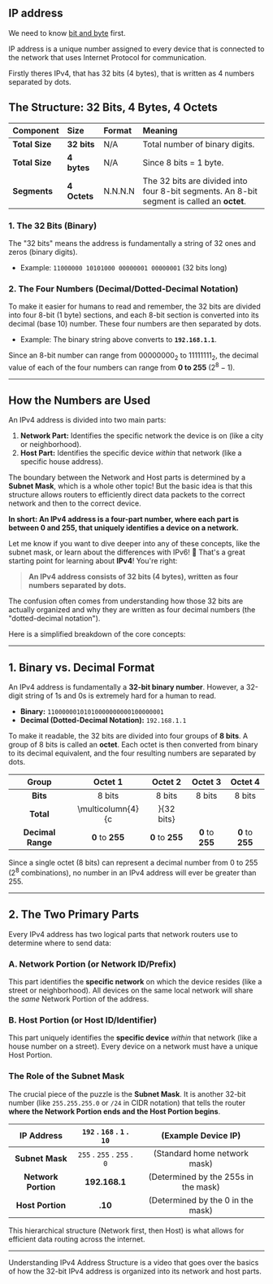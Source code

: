 ## IP address
We need to know [bit and byte](https://github.com/brian6484/CSKnowledge/blob/main/Network/Bit%20%26%20Byte.md) first. 

IP address is a unique number assigned to every device that is connected to the network that uses Internet Protocol for communication.

Firstly theres IPv4, that has 32 bits (4 bytes), that is written as 4 numbers separated by dots. 

## The Structure: 32 Bits, 4 Bytes, 4 Octets

| Component | Size | Format | Meaning |
| :--- | :--- | :--- | :--- |
| **Total Size** | **32 bits** | N/A | Total number of binary digits. |
| **Total Size** | **4 bytes** | N/A | Since 8 bits = 1 byte. |
| **Segments** | **4 Octets** | N.N.N.N | The 32 bits are divided into four 8-bit segments. An 8-bit segment is called an **octet**. |

### 1. The 32 Bits (Binary)

The "32 bits" means the address is fundamentally a string of 32 ones and zeros (binary digits).
* Example: `11000000 10101000 00000001 00000001` (32 bits long)

### 2. The Four Numbers (Decimal/Dotted-Decimal Notation)

To make it easier for humans to read and remember, the 32 bits are divided into four 8-bit (1 byte) sections, and each 8-bit section is converted into its decimal (base 10) number. These four numbers are then separated by dots.
* Example: The binary string above converts to **`192.168.1.1`**.

Since an 8-bit number can range from $00000000_2$ to $11111111_2$, the decimal value of each of the four numbers can range from **0 to 255** ($2^8 - 1$).

***

## How the Numbers are Used

An IPv4 address is divided into two main parts:

1.  **Network Part:** Identifies the specific network the device is on (like a city or neighborhood).
2.  **Host Part:** Identifies the specific device *within* that network (like a specific house address).

The boundary between the Network and Host parts is determined by a **Subnet Mask**, which is a whole other topic! But the basic idea is that this structure allows routers to efficiently direct data packets to the correct network and then to the correct device.



**In short: An IPv4 address is a four-part number, where each part is between 0 and 255, that uniquely identifies a device on a network.**

Let me know if you want to dive deeper into any of these concepts, like the subnet mask, or learn about the differences with IPv6! 🚀
That's a great starting point for learning about **IPv4**! You're right:
> **An IPv4 address consists of 32 bits (4 bytes), written as four numbers separated by dots.**

The confusion often comes from understanding how those 32 bits are actually organized and why they are written as four decimal numbers (the "dotted-decimal notation").

Here is a simplified breakdown of the core concepts:

***

## 1. Binary vs. Decimal Format

An IPv4 address is fundamentally a **32-bit binary number**. However, a 32-digit string of 1s and 0s is extremely hard for a human to read.

* **Binary:** `11000000101010000000000100000001`
* **Decimal (Dotted-Decimal Notation):** `192.168.1.1`

To make it readable, the 32 bits are divided into four groups of **8 bits**. A group of 8 bits is called an **octet**. Each octet is then converted from binary to its decimal equivalent, and the four resulting numbers are separated by dots.

| Group | Octet 1 | Octet 2 | Octet 3 | Octet 4 |
| :---: | :---: | :---: | :---: | :---: |
| **Bits** | 8 bits | 8 bits | 8 bits | 8 bits |
| **Total** | \multicolumn{4}{c|}{32 bits} |
| **Decimal Range**| **0** to **255** | **0** to **255** | **0** to **255** | **0** to **255** |

Since a single octet (8 bits) can represent a decimal number from 0 to 255 ($2^8$ combinations), no number in an IPv4 address will ever be greater than 255.

***

## 2. The Two Primary Parts

Every IPv4 address has two logical parts that network routers use to determine where to send data:

### A. Network Portion (or Network ID/Prefix)
This part identifies the **specific network** on which the device resides (like a street or neighborhood). All devices on the same local network will share the *same* Network Portion of the address.

### B. Host Portion (or Host ID/Identifier)
This part uniquely identifies the **specific device** *within* that network (like a house number on a street). Every device on a network must have a unique Host Portion.

### The Role of the Subnet Mask

The crucial piece of the puzzle is the **Subnet Mask**. It is another 32-bit number (like `255.255.255.0` or `/24` in CIDR notation) that tells the router **where the Network Portion ends and the Host Portion begins**.

| IP Address | `192` . `168` . `1` . `10` | (Example Device IP) |
| :---: | :---: | :---: |
| **Subnet Mask** | `255` . `255` . `255` . `0` | (Standard home network mask) |
| **Network Portion** | **192.168.1** | (Determined by the 255s in the mask) |
| **Host Portion** | **.10** | (Determined by the 0 in the mask) |

This hierarchical structure (Network first, then Host) is what allows for efficient data routing across the internet.

***
Understanding IPv4 Address Structure is a video that goes over the basics of how the 32-bit IPv4 address is organized into its network and host parts.
